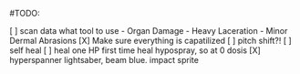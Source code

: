 #TODO:

[ ] scan data what tool to use
    - Organ Damage
    - Heavy Laceration
    - Minor Dermal Abrasions
[X] Make sure everything is capatilized
[ ] pitch shift?!
[ ] self heal
[ ] heal one HP first time heal hypospray, so at 0 dosis
[X] hyperspanner lightsaber, beam blue. impact sprite